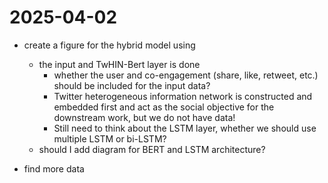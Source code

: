 # 2025-04-02
- create a figure for the hybrid model using 
  * the input and TwHIN-Bert layer is done
    * whether the user and co-engagement (share, like, retweet, etc.) should be included for the input data?
    * Twitter heterogeneous information network is constructed and embedded first and act as the social objective for the downstream work, but we do not have data!
    * Still need to think about the LSTM layer, whether we should use multiple LSTM or bi-LSTM?
  * should I add diagram for BERT and LSTM architecture?

- find more data